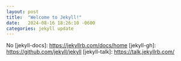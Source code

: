 ```yaml
---
layout: post
title:  "Welcome to Jekyll!"
date:   2024-08-16 18:26:10 -0600
categories: jekyll update
---
```

No
[jekyll-docs]: https://jekyllrb.com/docs/home
[jekyll-gh]:   https://github.com/jekyll/jekyll
[jekyll-talk]: https://talk.jekyllrb.com/

